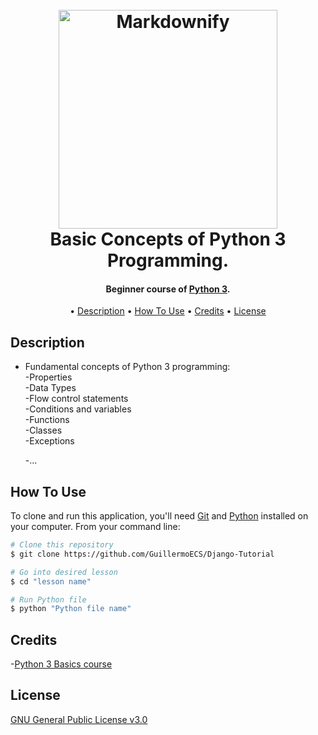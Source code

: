 
<h1 align="center">
  <br>
  <a href="https://www.python.org/"><img src="http://pngimage.net/wp-content/uploads/2018/06/python-png-6.png" alt="Markdownify" width="350"></a>
  <br>
  Basic Concepts of Python 3 Programming.
  <br>
</h1>

<h4 align="center">Beginner course  of <a href="https://www.python.org/" target="_blank">Python 3</a>.</h4>

<p align="center">•
  <a href="#description">Description</a> •
  <a href="#how-to-use">How To Use</a> •
  <a href="#credits">Credits</a> •
  <a href="#license">License</a>
</p>


## Description

* Fundamental concepts of Python 3 programming:<br>
  -Properties<br>
  -Data Types<br>
  -Flow control statements<br>
  -Conditions and variables<br>
  -Functions<br>
  -Classes<br>
  -Exceptions<br>

  -...


## How To Use

To clone and run this application, you'll need [Git](https://git-scm.com) and [Python](https://www.python.org/) installed on your computer. From your command line:

```bash
# Clone this repository
$ git clone https://github.com/GuillermoECS/Django-Tutorial

# Go into desired lesson
$ cd "lesson name"

# Run Python file
$ python "Python file name"
```

## Credits


-[Python 3 Basics course](http://codigofacilito.com/videos/tutorial_python_introduccion_al_lenguaje_de_programacion)


## License

[GNU General Public License v3.0](https://github.com/GuillermoECS/Python3_Basics_Course/blob/master/LICENSE)
